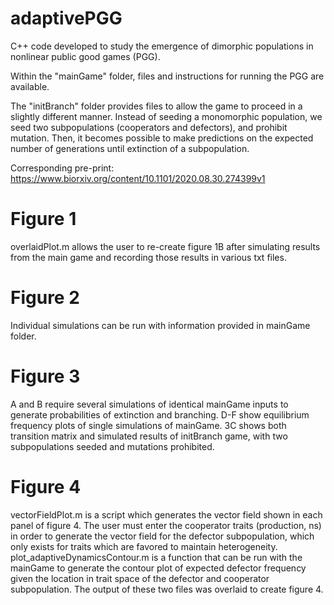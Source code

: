 # adaptivePGG
C++ code developed to study the emergence of dimorphic populations in nonlinear public good games (PGG).

Within the "mainGame" folder, files and instructions for running the PGG are available. 

The "initBranch" folder provides files to allow the game to proceed in a slightly different manner. Instead of seeding a monomorphic population, we seed two subpopulations (cooperators and defectors), and prohibit mutation. Then, it becomes possible to make predictions on the expected number of generations until extinction of a subpopulation.

Corresponding pre-print:
https://www.biorxiv.org/content/10.1101/2020.08.30.274399v1

# Figure 1
overlaidPlot.m allows the user to re-create figure 1B after simulating results from the main game and recording those results in various txt files.

# Figure 2
Individual simulations can be run with information provided in mainGame folder. 

# Figure 3
A and B require several simulations of identical mainGame inputs to generate probabilities of extinction and branching. D-F show equilibrium frequency plots of single simulations of mainGame. 3C shows both transition matrix and simulated results of initBranch game, with two subpopulations seeded and mutations prohibited.

# Figure 4
vectorFieldPlot.m is a script which generates the vector field shown in each panel of figure 4. The user must enter the cooperator traits (production, ns) in order to generate the vector field for the defector subpopulation, which only exists for traits which are favored to maintain heterogeneity. plot_adaptiveDynamicsContour.m is a function that can be run with the mainGame to generate the contour plot of expected defector frequency given the location in trait space of the defector and cooperator subpopulation. The output of these two files was overlaid to create figure 4.
